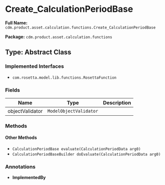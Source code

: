 # Create_CalculationPeriodBase

**Full Name:** `cdm.product.asset.calculation.functions.Create_CalculationPeriodBase`

**Package:** `cdm.product.asset.calculation.functions`

## Type: Abstract Class

### Implemented Interfaces

- `com.rosetta.model.lib.functions.RosettaFunction`

### Fields

| Name | Type | Description |
|------|------|-------------|
| objectValidator | `ModelObjectValidator` |  |

### Methods

#### Other Methods

- `CalculationPeriodBase evaluate(CalculationPeriodData arg0)`
- `CalculationPeriodBaseBuilder doEvaluate(CalculationPeriodData arg0)`

### Annotations

- **ImplementedBy**


